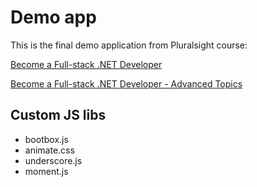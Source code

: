 # Demo app

This is the final demo application from Pluralsight course:

[Become a Full-stack .NET Developer](https://app.pluralsight.com/library/courses/full-stack-dot-net-developer-fundamentals/table-of-contents)

[Become a Full-stack .NET Developer - Advanced Topics](https://app.pluralsight.com/library/courses/full-stack-dot-net-developer/table-of-contents)

## Custom JS libs

- bootbox.js
- animate.css
- underscore.js
- moment.js

